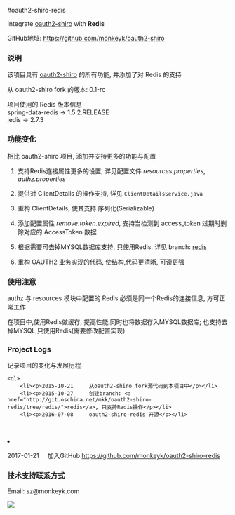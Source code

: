 #oauth2-shiro-redis

<p>
  Integrate <a href="http://git.oschina.net/mkk/oauth2-shiro">oauth2-shiro</a> with <strong>Redis</strong>
</p>
<p>
    GitHub地址: <a href="https://github.com/monkeyk/oauth2-shiro">https://github.com/monkeyk/oauth2-shiro</a>
</p>


<div>
    <h3>说明</h3>
    <p>该项目具有 <a href="http://git.oschina.net/mkk/oauth2-shiro">oauth2-shiro</a> 的所有功能, 并添加了对 Redis 的支持</p>
    <p>从 oauth2-shiro fork 的版本: 0.1-rc</p>
    <p>项目使用的 Redis 版本信息
        <br/>
        spring-data-redis   -> 1.5.2.RELEASE
        <br/>
        jedis  ->  2.7.3
    </p>

</div>


<div>
    <h3>功能变化</h3>
    <p>相比 oauth2-shiro 项目, 添加并支持更多的功能与配置</p>
    <ol>
        <li><p>支持Redis连接属性更多的设置, 详见配置文件 <em>resources.properties</em>, <em>authz.properties</em></p></li>
        <li><p>提供对 ClientDetails 的操作支持, 详见 <code>ClientDetailsService.java</code></p></li>
        <li><p>重构 ClientDetails, 使其支持 序列化(Serializable)</p></li>
        <li><p>添加配置属性 <em>remove.token.expired</em>, 支持当检测到 access_token 过期时删除对应的 AccessToken 数据</p></li>
        <li><p>根据需要可去掉MYSQL数据库支持, 只使用Redis, 详见 branch: <a href="http://git.oschina.net/mkk/oauth2-shiro-redis/tree/redis/">redis</a></p></li>
        <li><p>重构 OAUTH2 业务实现的代码, 使结构,代码更清晰, 可读更强</p></li>
    </ol>
</div>


<div>
    <h3>使用注意</h3>
    <p>authz 与 resources 模块中配置的 Redis 必须是同一个Redis的连接信息, 方可正常工作</p>
    <p>在项目中,使用Redis做缓存, 提高性能,同时也将数据存入MYSQL数据库; 也支持去掉MYSQL,只使用Redis(需要修改配置实现)</p>

</div>


<div>
    <h3>Project Logs</h3>
    <p>记录项目的变化与发展历程</p>

    <ol>
        <li><p>2015-10-21     从oauth2-shiro fork源代码到本项目中</p></li>
        <li><p>2015-10-27     创建branch: <a href="http://git.oschina.net/mkk/oauth2-shiro-redis/tree/redis/">redis</a>, 只支持Redis操作</p></li>
        <li><p>2016-07-08     oauth2-shiro-redis 开源</p></li>
        <li><p>2017-01-21     加入GitHub https://github.com/monkeyk/oauth2-shiro-redis</p></li>
    </ol>
</div>


<div>
    <h3>技术支持联系方式</h3>
    <p>Email:   sz@monkeyk.com</p>
</div>
<p>
    <img src="http://77g1is.com1.z0.glb.clouddn.com/wechat_qrcode.jpg"/>
</p>
